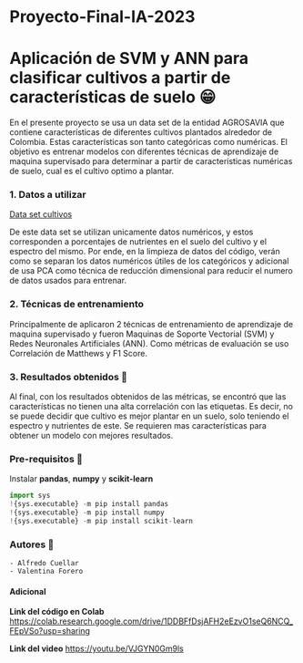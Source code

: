 # Proyecto-Final-IA-2023
# Aplicación de SVM y ANN para clasificar cultivos a partir de características de suelo 😁

En el presente proyecto se usa un data set de la entidad AGROSAVIA que contiene características de diferentes cultivos plantados alrededor de Colombia. Estas características son tanto categóricas como numéricas. El objetivo es entrenar modelos con diferentes técnicas de aprendizaje de maquina supervisado para determinar a partir de características numéricas de suelo, cual es el cultivo optimo a plantar.

### 1. Datos a utilizar 

[Data set cultivos](NIRSdata.csv)

De este data set se utilizan unicamente datos numéricos, y estos corresponden a porcentajes de nutrientes en el suelo del cultivo y el espectro del mismo. Por ende, en la limpieza de datos del código, verán como se separan los datos numéricos útiles de los categóricos y adicional de usa PCA como técnica de reducción dimensional para reducir el numero de datos usados para entrenar.

### 2. Técnicas de entrenamiento

Principalmente de aplicaron 2 técnicas de entrenamiento de aprendizaje de maquina supervisado y fueron Maquinas de Soporte Vectorial (SVM) y Redes Neuronales Artificiales (ANN). Como métricas de evaluación se uso Correlación de Matthews y F1 Score.

### 3. Resultados obtenidos 🫠

Al final, con los resultados obtenidos de las métricas, se encontró que las características no tienen una alta correlación con las etiquetas. Es decir, no se puede decidir que cultivo es mejor plantar en un suelo, solo teniendo el espectro y nutrientes de este. Se requieren mas características para obtener un modelo con mejores resultados.

### Pre-requisitos 📝

Instalar **pandas**, **numpy** y **scikit-learn**

```python
import sys
!{sys.executable} -m pip install pandas
!{sys.executable} -m pip install numpy
!{sys.executable} -m pip install scikit-learn
```
### Autores 👀
    - Alfredo Cuellar
    - Valentina Forero

#### Adicional

**Link del código en Colab**
<https://colab.research.google.com/drive/1DDBFfDsjAFH2eEzvO1seQ6NCQ_FEpVSo?usp=sharing>

**Link del video**
<https://youtu.be/VJGYN0Gm9ls>
